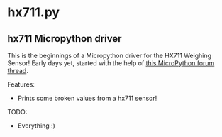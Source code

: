 # hx711.py

## hx711 Micropython driver

This is the beginnings of a Micropython driver for the HX711 Weighing Sensor!
Early days yet, started with the help of [this MicroPython forum thread](https://forum.micropython.org/viewtopic.php?f=16&t=2678).

Features:
- Prints some broken values from a hx711 sensor!

TODO:
- Everything :)
